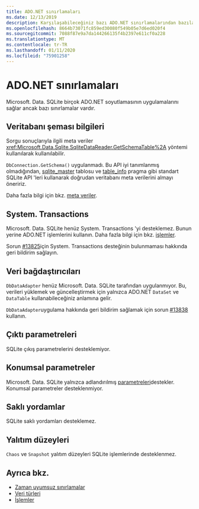 ```yaml
---
title: ADO.NET sınırlamaları
ms.date: 12/13/2019
description: Karşılaşabileceğiniz bazı ADO.NET sınırlamalarından bazılarını açıklar.
ms.openlocfilehash: 8664b73071fc859ed30080f549b05e7d6ed020f4
ms.sourcegitcommit: 7088f87e9a7da144266135f4b2397e611cf0a228
ms.translationtype: MT
ms.contentlocale: tr-TR
ms.lasthandoff: 01/11/2020
ms.locfileid: "75901258"
---
```

# <a name="adonet-limitations"></a>ADO.NET sınırlamaları

Microsoft. Data. SQLite birçok ADO.NET soyutlamasının uygulamalarını sağlar ancak bazı sınırlamalar vardır.

## <a name="database-schema-information"></a>Veritabanı şeması bilgileri

Sorgu sonuçlarıyla ilgili meta veriler <xref:Microsoft.Data.Sqlite.SqliteDataReader.GetSchemaTable%2A> yöntemi kullanılarak kullanılabilir.

`DbConnection.GetSchema()` uygulanmadı. Bu API iyi tanımlanmış olmadığından, [sqlite_master](https://www.sqlite.org/fileformat.html#storage_of_the_sql_database_schema) tablosu ve [table_info](https://www.sqlite.org/pragma.html#pragma_table_info) pragma gibi standart SQLite API 'leri kullanarak doğrudan veritabanı meta verilerini almayı öneririz.

Daha fazla bilgi için bkz. [meta veriler](metadata.md).

## <a name="systemtransactions"></a>System. Transactions

Microsoft. Data. SQLite henüz System. Transactions 'yi desteklemez. Bunun yerine ADO.NET işlemlerini kullanın. Daha fazla bilgi için bkz. [işlemler](transactions.md).

Sorun [#13825](https://github.com/dotnet/efcore/issues/13825)için System. Transactions desteğinin bulunmaması hakkında geri bildirim sağlayın.

## <a name="data-adapters"></a>Veri bağdaştırıcıları

`DbDataAdapter` henüz Microsoft. Data. SQLite tarafından uygulanmıyor. Bu, verileri yüklemek ve güncelleştirmek için yalnızca ADO.NET `DataSet` ve `DataTable` kullanabileceğiniz anlamına gelir.

`DbDataAdapter`uygulama hakkında geri bildirim sağlamak için sorun [#13838](https://github.com/dotnet/efcore/issues/13838) kullanın.

## <a name="output-parameters"></a>Çıktı parametreleri

SQLite çıkış parametrelerini desteklemiyor.

## <a name="positional-parameters"></a>Konumsal parametreler

Microsoft. Data. SQLite yalnızca adlandırılmış [parametreleri](parameters.md)destekler. Konumsal parametreler desteklenmiyor.

## <a name="stored-procedures"></a>Saklı yordamlar

SQLite saklı yordamları desteklemez.

## <a name="isolation-levels"></a>Yalıtım düzeyleri

`Chaos` ve `Snapshot` yalıtım düzeyleri SQLite işlemlerinde desteklenmez.

## <a name="see-also"></a>Ayrıca bkz.

* [Zaman uyumsuz sınırlamalar](async.md)
* [Veri türleri](types.md)
* [İşlemler](transactions.md)
